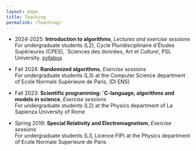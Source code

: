 ```yaml
---
layout: page
title: Teaching
permalink: /Teaching/
---
```


*	2024-2025: **Introduction to algorithms**, _Lectures and exercise sessions_  
	For undergraduate students (L2), Cycle Pluridisciplinaire d'Études Supérieures (CPES), `Sciences des données, Art et Culture’, PSL University.  [syllabus](https://static.psl.eu/sites/default/files/2024-10/Syllabus_CPES_Sciences%20des%20donn%C3%A9es%2C%20arts%20et%20cultures_VF_0.pdf)

* Fall 2024: **Randomized algorithms**, _Exercise sessions_  
	For undergraduate students (L3) at the Computer Science department of Ecole Normale Supérieure de Paris, (DI ENS)
	
* Fall 2023: **Scientific programming: `C-language, algorithms and models in science**, _Exercise sessions_  
	For undergraduate students (L2) at the Physics department of La Sapienza University of Rome 
	
* Spring 2019: **Special Relativity and Electromagnetism**, _Exercise sessions_  
	For undergraduate students (L3, Licence FIP) at the Physics department of Ecole Normale Superieure de Paris
